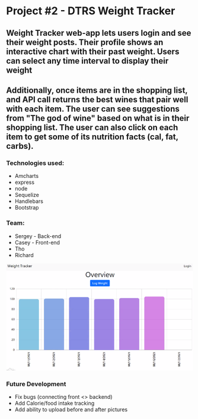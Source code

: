 # Project #2 - DTRS Weight Tracker

## Weight Tracker web-app lets users login and see their weight posts. Their profile shows an interactive chart with their past weight. Users can select any time interval to display their weight

## Additionally, once items are in the shopping list, and API call returns the best wines that pair well with each item. The user can see suggestions from "The god of wine" based on what is in their shopping list. The user can also click on each item to get some of its nutrition facts (cal, fat, carbs).

### Technologies used:

- Amcharts
- express
- node
- Sequelize
- Handlebars
- Bootstrap

### Team:

- Sergey - Back-end
- Casey - Front-end
- Tho
- Richard

![Screenshot of site](./Screenshot.png)

### Future Development

- Fix bugs (connecting front <> backend)
- Add Calorie/food intake tracking
- Add ability to upload before and after pictures
